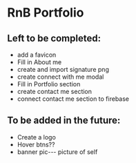 # RnB Portfolio
## Left to be completed:
- add a favicon
- Fill in About me 
- create and import signature png
- create connect with me modal
- Fill in Portfolio section
- create contact me section
- connect contact me section to firebase
## To be added in the future:
- Create a logo
- Hover btns??
- banner pic--- picture of self